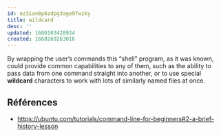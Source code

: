 ```yaml
---
id: ez3ian8p6zdpg3age97wzky
title: wildcard
desc: ''
updated: 1680103428924
created: 1668269263016
---
```


By wrapping the user’s commands this “shell” program, as it was known, could provide common capabilities to any of them, such as the ability to pass data from one command straight into another, or to use special **wildcard** characters to work with lots of similarly named files at once.

## Références

- https://ubuntu.com/tutorials/command-line-for-beginners#2-a-brief-history-lesson